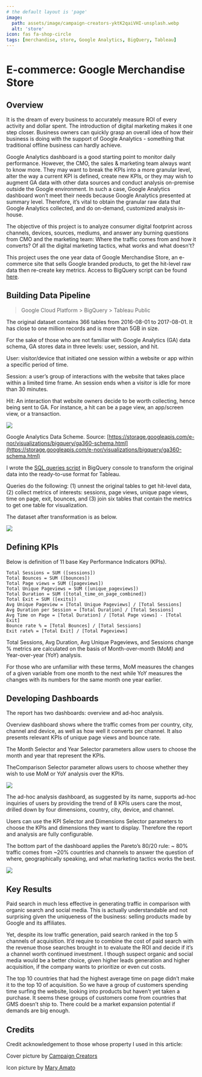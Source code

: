 ```yaml
---
# the default layout is 'page'
image:
  path: assets/image/campaign-creators-yktK2qaiVHI-unsplash.webp
  alt: 'store'
icon: fas fa-shop-circle
tags: [merchandise, store, Google Analytics, BigQuery, Tableau]
---
```


# E-commerce: Google Merchandise Store

## Overview

It is the dream of every business to accurately measure ROI of every activity and dollar spent. The introduction of digital marketing makes it one step closer. Business owners can quickly grasp an overall idea of how their business is doing with the support of Google Analytics - something that traditional offline business can hardly achieve.

Google Analytics dashboard is a good starting point to monitor daily performance. However, the CMO, the sales &amp; marketing team always want to know more. They may want to break the KPIs into a more granular level, alter the way a current KPI is defined, create new KPIs, or they may wish to augment GA data with other data sources and conduct analysis on-premise outside the Google environment. In such a case, Google Analytics dashboard won’t meet their needs because Google Analytics presented at summary level. Therefore, it’s vital to obtain the granular raw data that Google Analytics collected, and do on-demand, customized analysis in-house.

The objective of this project is to analyze consumer digital footprint across channels, devices, sources, mediums, and answer any burning questions from CMO and the marketing team: Where the traffic comes from and how it converts? Of all the digital marketing tactics, what works and what doesn't?

This project uses the one year data of Google Merchandise Store, an e-commerce site that sells Google branded products, to get the hit-level raw data then re-create key metrics. Access to BigQuery script can be found [here](https://gist.github.com/zoetran9/f92d6e335e9f902ee967c9faea94f965).

## Building Data Pipeline

> Google Cloud Platform &gt; BigQuery &gt; Tableau Public

The original dataset contains 366 tables from 2016-08-01 to 2017-08-01. It has close to one million records and is more than 5GB in size.

For the sake of those who are not familiar with Google Analytics (GA) data schema, GA stores data in three levels: user, session, and hit.

User: visitor/device that initiated one session within a website or app within a specific period of time.

Session: a user’s group of interactions with the website that takes place within a limited time frame. An session ends when a visitor is idle for more than 30 minutes.

Hit: An interaction that website owners decide to be worth collecting, hence being sent to GA. For instance, a hit can be a page view, an app/screen view, or a transaction.

![](/assets/image/Screen_Shot_2023-02-27_at_3.25.25_PM.png)

Google Analytics Data Scheme. Source: [https://storage.googleapis.com/e-nor/visualizations/bigquery/ga360-schema.html](https://storage.googleapis.com/e-nor/visualizations/bigquery/ga360-schema.html)

I wrote the [SQL queries script](https://gist.github.com/zoedieptran/f92d6e335e9f902ee967c9faea94f965) in BigQuery console to transform the original data into the ready-to-use format for Tableau.

Queries do the following: (1) unnest the original tables to get hit-level data, (2) collect metrics of interests: sessions, page views, unique page views, time on page, exit, bounces, and (3) join six tables that contain the metrics to get one table for visualization.

The dataset after transformation is as below.

![](/assets/image/Screenshot_2023-03-01_at_11.05.03_AM.png)

## Defining KPIs

Below is definition of 11 base Key Performance Indicators (KPIs).

```text
Total Sessions = SUM ([sessions]) 
Total Bounces = SUM ([bounces])
Total Page views = SUM ([pageviews])
Total Unique Pageviews = SUM ([unique_pageviews])
Total Duration = SUM ([total_time_on_page_combined])
Total Exit = SUM ([exits])
Avg Unique Pageview = [Total Unique Pageviews] / [Total Sessions]
Avg Duration per Session = [Total Duration] / [Total Sessions]
Avg Time on Page = [Total Duration] / [Total Page views] - [Total Exit]
Bounce rate % = [Total Bounces] / [Total Sessions]
Exit rate% = [Total Exit] / [Total Pageviews] 
```

Total Sessions, Avg Duration, Avg Unique Pageviews, and Sessions change % metrics are calculated on the basis of Month-over-month (MoM) and Year-over-year (YoY) analysis.

For those who are unfamiliar with these terms, MoM measures the changes of a given variable from one month to the next while YoY measures the changes with its numbers for the same month one year earlier.

## Developing Dashboards

The report has two dashboards: overview and ad-hoc analysis.

Overview dashboard shows where the traffic comes from per country, city, channel and device, as well as how well it converts per channel. It also presents relevant KPIs of unique page views and bounce rate.

The Month Selector and Year Selector parameters allow users to choose the month and year that represent the KPIs.

TheComparison Selector parameter allows users to choose whether they wish to use MoM or YoY analysis over the KPIs.

![](/assets/image/Screenshot_2023-03-09_at_4.07.41_PM.png)

The ad-hoc analysis dashboard, as suggested by its name, supports ad-hoc inquiries of users by providing the trend of 8 KPIs users care the most, drilled down by four dimensions, country, city, device, and channel.

Users can use the KPI Selector and Dimensions Selector parameters to choose the KPIs and dimensions they want to display. Therefore the report and analysis are fully configurable.

The bottom part of the dashboard applies the Pareto’s 80/20 rule: ~ 80% traffic comes from ~20% countries and channels to answer the question of where, geographically speaking, and what marketing tactics works the best.

![](/assets/image/Screenshot_2023-03-01_at_1.17.34_PM.png)

## Key Results

Paid search in much less effective in generating traffic in comparison with organic search and social media. This is actually understandable and not surprising given the uniqueness of the business: selling products made by Google and its affiliates.

Yet, despite its low traffic generation, paid search ranked in the top 5 channels of acquisition. It’d require to combine the cost of paid search with the revenue those searches brought in to evaluate the ROI and decide if it’s a channel worth continued investment. I though suspect organic and social media would be a better choice, given higher leads generation and higher acquisition, if the company wants to prioritize or even cut costs.

The top 10 countries that had the highest average time on page didn’t make it to the top 10 of acquisition. So we have a group of customers spending time surfing the website, looking into products but haven’t yet taken a purchase. It seems these groups of customers come from countries that GMS doesn’t ship to. There could be a market expansion potential if demands are big enough.

## Credits

Credit acknowledgement to those whose property I used in this article:

Cover picture by [Campaign Creators](https://unsplash.com/@campaign_creators?utm_source=unsplash&utm_medium=referral&utm_content=creditCopyText)

Icon picture by [Mary Amato](https://notioly.com/)
